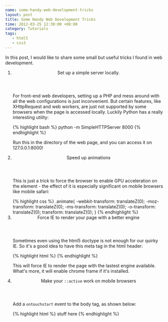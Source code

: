 ```yaml
---
name: some-handy-web-development-tricks
layout: post
title: Some Handy Web Development Tricks
time: 2012-03-25 12:30:00 +08:00
category: Tutorials
tags:
   - html5
   - css3
---
```

In this post, I would like to share some small but useful tricks I found in web development. 

<ol>
<li>
	<header>Set up a simple server locally. </header>
	<p>For front-end web developers, setting up a PHP and mess around with all the web configurations is just inconvenient. But certain features, like XHttpRequest and web workers, are just not supported by some browsers when the page is accessed locally. Luckily Python has a really interesting utility:
	</p>
{% highlight bash %}
python -m SimpleHTTPServer 8000
{% endhighlight %}
<p>
   	Run this in the directory of the web page, and you can access it on 127.0.0.1:8000!
	</p>
</li>
<li>
	<header>Speed up animations</header>
	<p>This is just a trick to force the browser to enable GPU acceleration on the element - the effect of it is especially significant on mobile browsers like mobile safari:
	</p>
{% highlight css %}
.animate{
	-webkit-transform: translateZ(0);
	-moz-transform: translateZ(0);
	-ms-transform: translateZ(0);
	-o-transform: translateZ(0);
	transform: translateZ(0);
}
{% endhighlight %}
</li>
<li>
	<header>Force IE to render your page with a better engine</header>
	<p>
		Sometimes even using the html5 doctype is not enough for our quirky IE. So it's a good idea to have this meta tag in the html header:
	</p>
{% highlight html %}
<meta http-equiv="X-UA-Compatible" content="IE=edge,chrome=1">
{% endhighlight %}
	<p>
		This will force IE to render the page with the lastest engine available. What's more, it will enable chrome frame if it's installed.
	</p>
</li>
<li>
	<header>Make your <code>::active</code> work on mobile browsers</header>
	<p>Add a <code>ontouchstart</code> event to the body tag, as shown below:
	</p>
{% highlight html %}
<body ontouchstart="">
	stuff here
</body>
{% endhighlight %}
</li>
</ol>   